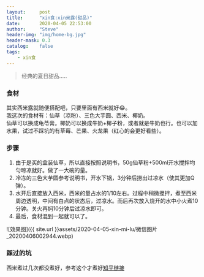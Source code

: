 ```yaml
---
layout:     post
title:      "xin食:xin米露(甜品)"
date:       2020-04-05 22:53:00
author:     "Steve"
header-img: "img/home-bg.jpg"
header-mask: 0.3
catalog:    false
tags:
    - xin食
---
```



> 经典的夏日甜品.....


### 食材

其实西米露就随便搭配吧，只要里面有西米就好😂。<br>
我这次的食材有：仙草（凉粉）、三色大芋圆、西米、椰奶。<br>
仙草可以换成龟苓膏。椰奶可以换成牛奶+椰子粉，或者就是牛奶也行。也可以加水果，试过不踩坑的有草莓、芒果、火龙果（红心的会更好看些）。

### 步骤

1. 由于是买的盒装仙草，所以直接按照说明书，50g仙草粉+500ml开水搅拌均匀晾凉就好。做了一大碗的量。
2. 冷冻的三色大芋圆参考说明书，开水下锅，3分钟后捞出过凉水（使其更加Q弹）。
3. 水开后直接放入西米，西米的量占水的1/10左右。过程中稍微搅拌，煮至西米周边透明，中间有白点的状态后，过凉水。而后再次放入烧开的水中小火煮10分钟。关火再焖10分钟后过凉水即可。
4. 最后，食材混到一起就可以了。

![效果图]({{ site.url }}assets/2020-04-05-xin-mi-lu/微信图片_20200406002944.webp)

### 踩过的坑

西米煮过几次都没煮好，参考这个才煮好[知乎链接](https://www.zhihu.com/question/49337508/answer/1046956953)